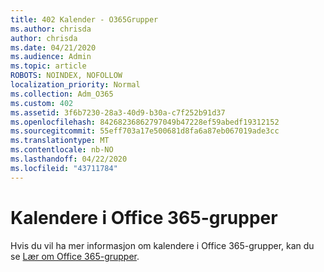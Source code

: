 ```yaml
---
title: 402 Kalender - O365Grupper
ms.author: chrisda
author: chrisda
ms.date: 04/21/2020
ms.audience: Admin
ms.topic: article
ROBOTS: NOINDEX, NOFOLLOW
localization_priority: Normal
ms.collection: Adm_O365
ms.custom: 402
ms.assetid: 3f6b7230-28a3-40d9-b30a-c7f252b91d37
ms.openlocfilehash: 84268236862797049b47228ef59abedf19312152
ms.sourcegitcommit: 55eff703a17e500681d8fa6a87eb067019ade3cc
ms.translationtype: MT
ms.contentlocale: nb-NO
ms.lasthandoff: 04/22/2020
ms.locfileid: "43711784"
---
```

# <a name="calenders-in-office-365-groups"></a>Kalendere i Office 365-grupper

Hvis du vil ha mer informasjon om kalendere i Office 365-grupper, kan du se [Lær om Office 365-grupper](https://support.office.com/article/b565caa1-5c40-40ef-9915-60fdb2d97fa2.aspx).
